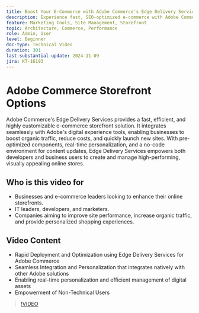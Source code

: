 ```yaml
---
title: Boost Your E-Commerce with Adobe Commerce's Edge Delivery Services
description: Experience fast, SEO-optimized e-commerce with Adobe Commerce. Boost traffic, save costs, and easily manage your storefront with Edge Delivery Services.
feature: Marketing Tools, Site Management, Storefront
topic: Architecture, Commerce, Performance
role: Admin, User
level: Beginner
doc-type: Technical Video
duration: 301
last-substantial-update: 2024-11-09
jira: KT-16193
---
```


# Adobe Commerce Storefront Options

Adobe Commerce's Edge Delivery Services provides a fast, efficient, and highly customizable e-commerce storefront solution.
It integrates seamlessly with Adobe's digital experience tools, enabling businesses to boost organic traffic, reduce costs, and quickly launch new sites. With pre-optimized components, real-time personalization, and a no-code environment for content updates, Edge Delivery Services empowers both developers and business users to create and manage high-performing, visually appealing online stores.

## Who is this video for

- Businesses and e-commerce leaders looking to enhance their online storefronts.
- IT leaders, developers, and marketers.
- Companies aiming to improve site performance, increase organic traffic, and provide personalized shopping experiences.

## Video Content
 
- Rapid Deployment and Optimization using Edge Delivery Services for Adobe Commerce
- Seamless Integration and Personalization that integrates natively with other Adobe solutions
- Enabling real-time personalization and efficient management of digital assets
- Empowerment of Non-Technical Users

>[!VIDEO](https://video.tv.adobe.com/v/3431725?learn=on)
